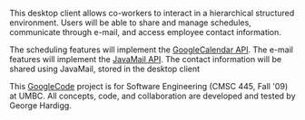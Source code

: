 This desktop client allows co-workers to interact in a hierarchical structured environment. Users will be able to share and manage schedules, communicate through e-mail, and access employee contact information.

The scheduling features will implement the [GoogleCalendar API](http://code.google.com/apis/calendar/). The e-mail features will implement the [JavaMail API](http://java.sun.com/products/javamail/). The contact information will be shared using JavaMail, stored in the desktop client

This [GoogleCode](http://code.google.com/) project is for Software Engineering (CMSC 445, Fall '09) at UMBC. All concepts, code, and collaboration are developed and tested by George Hardigg.